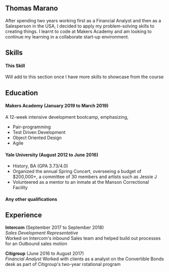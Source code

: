 ## Thomas Marano

After spending two years working first as a Financial Analyst and then as a Salesperson in the USA, I decided to apply my problem-solving skills to creating things. I learnt to code at Makers Academy and am looking to continue my learning in a collaborate start-up environment.

## Skills

#### This Skill

Will add to this section once I have more skills to showcase from the course

## Education

#### Makers Academy (January 2019 to March 2019)

A 12-week intensive development bootcamp, emphasizing,

- Pair-programming
- Test Driven Development
- Object Oriented Design
- Agile

#### Yale University (August 2012 to June 2016)

- History, BA (GPA 3.73/4.0)
- Organized the annual Spring Concert, overseeing a budget of $200,000+, a committee of 30 members and artists such as Jessie J
- Volunteered as a mentor to an inmate at the Manson Correctional Facility

#### Any other qualifications

## Experience

**Intercom** (September 2017 to September 2018)    
*Sales Development Representative*  
Worked on Intercom's inbound Sales team and helped build out processes for an Outbound sales motion

**Citigroup** (June 2016 to August 2017)   
*Financial Analyst*
Worked with clients as a analyst on the Convertible Bonds desk as part of Citigroup's two-year rotational program
